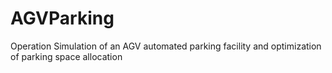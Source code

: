 # AGVParking
Operation Simulation of an AGV automated parking facility and optimization of parking space allocation
